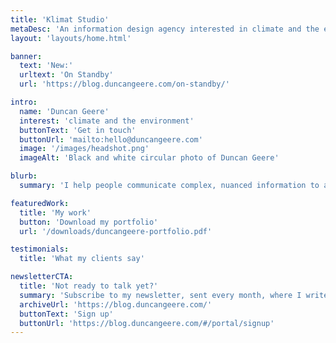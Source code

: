 ```yaml
---
title: 'Klimat Studio'
metaDesc: 'An information design agency interested in climate and the environment.'
layout: 'layouts/home.html'

banner:
  text: 'New:'
  urltext: 'On Standby'
  url: 'https://blog.duncangeere.com/on-standby/'

intro:
  name: 'Duncan Geere'
  interest: 'climate and the environment'
  buttonText: 'Get in touch'
  buttonUrl: 'mailto:hello@duncangeere.com'
  image: '/images/headshot.png'
  imageAlt: 'Black and white circular photo of Duncan Geere'

blurb:
  summary: 'I help people communicate complex, nuanced information to a wider audience through clear writing, careful editing, and beautiful data visualization.'

featuredWork:
  title: 'My work'
  button: 'Download my portfolio'
  url: '/downloads/duncangeere-portfolio.pdf'

testimonials:
  title: 'What my clients say'

newsletterCTA:
  title: 'Not ready to talk yet?'
  summary: 'Subscribe to my newsletter, sent every month, where I write about my work and what I find interesting'
  archiveUrl: 'https://blog.duncangeere.com/'
  buttonText: 'Sign up'
  buttonUrl: 'https://blog.duncangeere.com/#/portal/signup'
---
```

